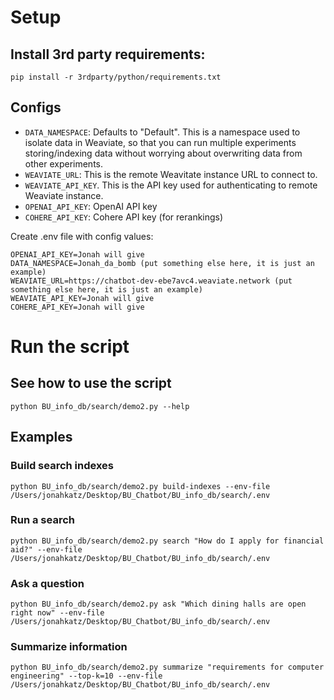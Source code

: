 # Setup
## Install 3rd party requirements:
```shell
pip install -r 3rdparty/python/requirements.txt
```
## Configs
- `DATA_NAMESPACE`: Defaults to "Default". This is a namespace used to isolate data in Weaviate, so that you can run multiple experiments storing/indexing data without worrying about overwriting data from other experiments.
- `WEAVIATE_URL`: This is the remote Weavitate instance URL to connect to.
- `WEAVIATE_API_KEY`. This is the API key used for authenticating to remote Weaviate instance.
- `OPENAI_API_KEY`: OpenAI API key
- `COHERE_API_KEY`: Cohere API key (for rerankings)

Create .env file with config values:
```
OPENAI_API_KEY=Jonah will give
DATA_NAMESPACE=Jonah_da_bomb (put something else here, it is just an example)
WEAVIATE_URL=https://chatbot-dev-ebe7avc4.weaviate.network (put something else here, it is just an example)
WEAVIATE_API_KEY=Jonah will give
COHERE_API_KEY=Jonah will give
```

# Run the script
## See how to use the script
```
python BU_info_db/search/demo2.py --help
```
## Examples
### Build search indexes
```
python BU_info_db/search/demo2.py build-indexes --env-file /Users/jonahkatz/Desktop/BU_Chatbot/BU_info_db/search/.env
```
### Run a search
```
python BU_info_db/search/demo2.py search "How do I apply for financial aid?" --env-file /Users/jonahkatz/Desktop/BU_Chatbot/BU_info_db/search/.env
```
### Ask a question
```
python BU_info_db/search/demo2.py ask "Which dining halls are open right now" --env-file /Users/jonahkatz/Desktop/BU_Chatbot/BU_info_db/search/.env
```
### Summarize information
```
python BU_info_db/search/demo2.py summarize "requirements for computer engineering" --top-k=10 --env-file /Users/jonahkatz/Desktop/BU_Chatbot/BU_info_db/search/.env
```
